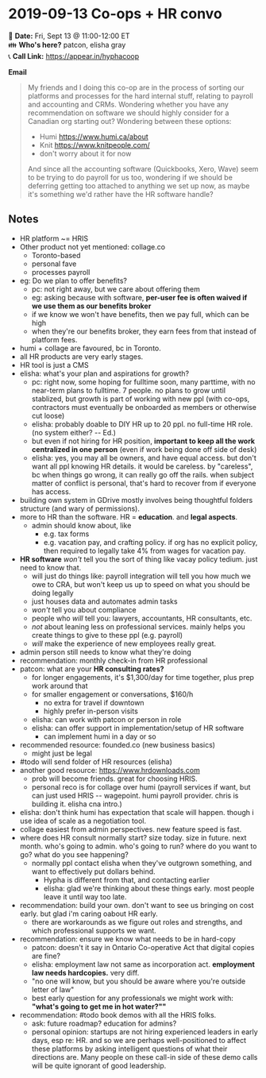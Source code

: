 # 2019-09-13 Co-ops + HR convo

:date: **Date:** Fri, Sept 13 @ 11:00-12:00 ET  
:family: **Who's here?** patcon, elisha gray  
:telephone_receiver: **Call Link:** https://appear.in/hyphacoop

**Email**

> My friends and I doing this co-op are in the process of sorting our platforms and processes for the hard internal stuff, relating to payroll and accounting and CRMs. Wondering whether you have any recommendation on software we should highly consider for a Canadian org starting out?
> Wondering between these options:
> - Humi https://www.humi.ca/about
> - Knit https://www.knitpeople.com/
> - don't worry about it for now
>
> And since all the accounting software (Quickbooks, Xero, Wave) seem to be trying to do payroll for us too, wondering if we should be deferring getting too attached to anything we set up now, as maybe it's something we'd rather have the HR software handle?

## Notes

- HR platform ~= HRIS
- Other product not yet mentioned: collage.co
    - Toronto-based
    - personal fave
    - processes payroll
- eg: Do we plan to offer benefits?
    - pc: not right away, but we care about offering them
    - eg: asking because with software, **per-user fee is often waived if we use them as our benefits broker**
    - if we know we won't have benefits, then we pay full, which can be high
    - when they're our benefits broker, they earn fees from that instead of platform fees.
- humi + collage are favoured, bc in Toronto.
- all HR products are very early stages.
- HR tool is just a CMS
- elisha: what's your plan and aspirations for growth?
    - pc: right now, some hoping for fulltime soon, many parttime, with no near-term plans to fulltime. 7 people. no plans to grow until stablized, but growth is part of working with new ppl (with co-ops, contractors must eventually be onboarded as members or otherwise cut loose)
    - elisha: probably doable to DIY HR up to 20 ppl. no full-time HR role. (no system either? -- Ed.)
    - but even if not hiring for HR position, **important to keep all the work centralized in one person** (even if work being done off side of desk)
    - elisha: yes, you may all be owners, and have equal access. but don't want all ppl knowing HR details. it would be careless. by "careless", bc when things go wrong, it can really go off the rails. when subject matter of conflict is personal, that's hard to recover from if everyone has access.
- building own system in GDrive mostly involves being thoughtful folders structure (and wary of permissions).
- more to HR than the software. HR = **education**. and **legal aspects**.
    - admin should know about, like
        - e.g. tax forms
        - e.g. vacation pay, and crafting policy. if org has no explicit policy, then required to legally take 4% from wages for vacation pay.
- **HR software** _won't_ tell you the sort of thing like vacay policy tedium. just need to know that.
    - will just do things like: payroll integration will tell you how much we owe to CRA, but won't keep us up to speed on what you should be doing legally
    - just houses data and automates admin tasks
    - _won't_ tell you about compliance
    - people who _will_ tell you: lawyers, accountants, HR consultants, etc.
    - _not_ about leaning less on professional services. mainly helps you create things to give to these ppl (e.g. payroll)
    - _will_ make the experience of new employees really great.
- admin person still needs to know what they're doing
- recommendation: monthly check-in from HR professional
- patcon: what are your **HR consulting rates?**
    - for longer engagements, it's $1,300/day for time together, plus prep work around that
    - for smaller engagement or conversations, $160/h
        - no extra for travel if downtown
        - highly prefer in-person visits
    - elisha: can work with patcon or person in role
    - elisha: can offer support in implementation/setup of HR software
        - can implement humi in a day or so
- recommended resource: founded.co (new business basics)
    - might just be legal
- #todo will send folder of HR resources (elisha)
- another good resource: https://www.hrdownloads.com
    - prob will become friends. great for choosing HRIS.
    - personal reco is for collage over humi (payroll services if want, but can just used HRIS -- wagepoint. humi payroll provider. chris is building it. elisha cna intro.)
- elisha: don't think humi has expectation that scale will happen. though i use idea of scale as a negotiation tool.
- collage easiest from admin perspectives. new feature speed is fast.
- where does HR consult normally start? size today. size in future. next month. who's going to admin. who's going to run? where do you want to go? what do you see happening?
    - normally ppl contact elisha when they've outgrown something, and want to effectively put dollars behind.
        - Hypha is different from that, and contacting earlier
        - elisha: glad we're thinking about these things early. most people leave it until way too late.
- recommendation: build your own. don't want to see us bringing on cost early. but glad i'm caring oabout HR early.
    - there are workarounds as we figure out roles and strengths, and which professional supports we want.
- recommendation: ensure we know what needs to be in hard-copy
    - patcon: doesn't it say in Ontario Co-operative Act that digital copies are fine?
    - elisha: employment law not same as incorporation act. **employment law needs hardcopies.** very diff.
    - "no one will know, but you should be aware where you're outside letter of law"
    - best early question for any professionals we might work with: **"what's going to get me in hot water?""**
- recommendation: #todo book demos with all the HRIS folks.
    - ask: future roadmap? education for admins?
    - personal opinion: startups are not hiring experienced leaders in early days, esp re: HR. and so we are perhaps well-positioned to affect these platforms by asking intelligent questions of what their directions are. Many people on these call-in side of these demo calls will be quite ignorant of good leadership.